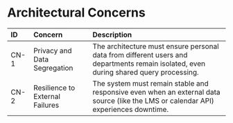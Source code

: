 # Architectural Concerns

| **ID** | **Concern** | **Description** |
|:--|:--|:--|
| CN-1 | Privacy and Data Segregation | The architecture must ensure personal data from different users and departments remain isolated, even during shared query processing. |
| CN-2 | Resilience to External Failures | The system must remain stable and responsive even when an external data source (like the LMS or calendar API) experiences downtime. |
